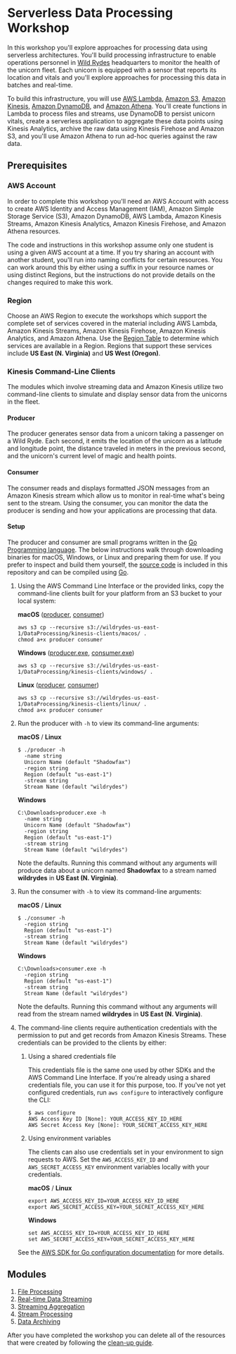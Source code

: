 # Serverless Data Processing Workshop

In this workshop you'll explore approaches for processing data using serverless architectures. You'll build processing infrastructure to enable operations personnel in [Wild Rydes](http://www.wildrydes.com/) headquarters to monitor the health of the unicorn fleet. Each unicorn is equipped with a sensor that reports its location and vitals and you'll explore approaches for processing this data in batches and real-time.

To build this infrastructure, you will use [AWS Lambda](https://aws.amazon.com/lambda/), [Amazon S3](https://aws.amazon.com/s3/), [Amazon Kinesis](https://aws.amazon.com/kinesis/), [Amazon DynamoDB](https://aws.amazon.com/dynamodb/), and [Amazon Athena](https://aws.amazon.com/athena/). You'll create functions in Lambda to process files and streams, use DynamoDB to persist unicorn vitals, create a serverless application to aggregate these data points using Kinesis Analytics, archive the raw data using Kinesis Firehose and Amazon S3, and you'll use Amazon Athena to run ad-hoc queries against the raw data.

## Prerequisites

### AWS Account

In order to complete this workshop you'll need an AWS Account with access to create AWS Identity and Access Management (IAM), Amazon Simple Storage Service (S3), Amazon DynamoDB, AWS Lambda, Amazon Kinesis Streams, Amazon Kinesis Analytics, Amazon Kinesis Firehose, and Amazon Athena resources.

The code and instructions in this workshop assume only one student is using a given AWS account at a time. If you try sharing an account with another student, you'll run into naming conflicts for certain resources. You can work around this by either using a suffix in your resource names or using distinct Regions, but the instructions do not provide details on the changes required to make this work.

### Region

Choose an AWS Region to execute the workshops which support the complete set of services covered in the material including AWS Lambda, Amazon Kinesis Streams, Amazon Kinesis Firehose, Amazon Kinesis Analytics, and Amazon Athena. Use the [Region Table][region-table] to determine which services are available in a Region. Regions that support these services include **US East (N. Virginia)** and **US West (Oregon)**.

### Kinesis Command-Line Clients

The modules which involve streaming data and Amazon Kinesis utilize two command-line clients to simulate and display sensor data from the unicorns in the fleet.

#### Producer

The producer generates sensor data from a unicorn taking a passenger on a Wild Ryde. Each second, it emits the location of the unicorn as a latitude and longitude point, the distance traveled in meters in the previous second, and the unicorn's current level of magic and health points.

#### Consumer

The consumer reads and displays formatted JSON messages from an Amazon Kinesis stream which allow us to monitor in real-time what's being sent to the stream. Using the consumer, you can monitor the data the producer is sending and how your applications are processing that data.

#### Setup

The producer and consumer are small programs written in the [Go Programming language][go]. The below instructions walk through downloading binaries for macOS, Windows, or Linux and preparing them for use. If you prefer to inspect and build them yourself, the [source code][client-src] is included in this repository and can be compiled using [Go][go].


1. Using the AWS Command Line Interface or the provided links, copy the command-line clients built for your platform from an S3 bucket to your local system:

	**macOS** ([producer][mac-producer], [consumer][mac-consumer])

	```console
	aws s3 cp --recursive s3://wildrydes-us-east-1/DataProcessing/kinesis-clients/macos/ .
	chmod a+x producer consumer
	```

	**Windows** ([producer.exe][win-producer], [consumer.exe][win-consumer])

	```console
	aws s3 cp --recursive s3://wildrydes-us-east-1/DataProcessing/kinesis-clients/windows/ .
	```

	**Linux** ([producer][linux-producer], [consumer][linux-consumer])

	```console
	aws s3 cp --recursive s3://wildrydes-us-east-1/DataProcessing/kinesis-clients/linux/ .
	chmod a+x producer consumer
	```

1. Run the producer with `-h` to view its command-line arguments:

	**macOS** / **Linux**

	```console
	$ ./producer -h
	  -name string
      Unicorn Name (default "Shadowfax")
      -region string
      Region (default "us-east-1")
      -stream string
      Stream Name (default "wildrydes")
	```

	**Windows**

	```console
	C:\Downloads>producer.exe -h
	  -name string
      Unicorn Name (default "Shadowfax")
      -region string
      Region (default "us-east-1")
      -stream string
      Stream Name (default "wildrydes")
	```

	Note the defaults. Running this command without any arguments will produce data about a unicorn named **Shadowfax** to a stream named **wildrydes** in **US East (N. Virginia)**.

1. Run the consumer with `-h` to view its command-line arguments:

	**macOS** / **Linux**

	```console
	$ ./consumer -h
      -region string
      Region (default "us-east-1")
      -stream string
      Stream Name (default "wildrydes")
	```

	**Windows**

	```console
	C:\Downloads>consumer.exe -h
      -region string
      Region (default "us-east-1")
      -stream string
      Stream Name (default "wildrydes")
	```

	Note the defaults. Running this command without any arguments will read from the stream named **wildrydes** in **US East (N. Virginia)**.

1. The command-line clients require authentication credentials with the permission to put and get records from Amazon Kinesis Streams. These credentials can be provided to the clients by either:

	1. 	Using a shared credentials file

		This credentials file is the same one used by other SDKs and the AWS Command Line Interface. If you're already using a shared credentials file, you can use it for this purpose, too. If you've not yet configured credentials, run `aws configure` to interactively configure the CLI:
		
		```console
		$ aws configure
		AWS Access Key ID [None]: YOUR_ACCESS_KEY_ID_HERE
		AWS Secret Access Key [None]: YOUR_SECRET_ACCESS_KEY_HERE
		```

	1. Using environment variables

		The clients can also use credentials set in your environment to sign requests to AWS. Set the `AWS_ACCESS_KEY_ID` and `AWS_SECRET_ACCESS_KEY` environment variables locally with your credentials.
		
		**macOS** / **Linux**
		
		```console
		export AWS_ACCESS_KEY_ID=YOUR_ACCESS_KEY_ID_HERE
		export AWS_SECRET_ACCESS_KEY=YOUR_SECRET_ACCESS_KEY_HERE
		```
		**Windows**
		
		```console
		set AWS_ACCESS_KEY_ID=YOUR_ACCESS_KEY_ID_HERE
		set AWS_SECRET_ACCESS_KEY=YOUR_SECRET_ACCESS_KEY_HERE
		```

	See the [AWS SDK for Go configuration documentation][sdk-config] for more details.

## Modules

1. [File Processing](1_FileProcessing/README.md)
1. [Real-time Data Streaming](2_DataStreaming/README.md)
1. [Streaming Aggregation](3_StreamingAggregation/README.md)
1. [Stream Processing](4_StreamProcessing/README.md)
1. [Data Archiving](5_DataArchiving/README.md)

After you have completed the workshop you can delete all of the resources that were created by following the [clean-up guide].

[region-table]: https://aws.amazon.com/about-aws/global-infrastructure/regional-product-services/
[go]: https://www.golang.org
[client-src]: kinesis-clients
[mac-producer]: https://s3.amazonaws.com/wildrydes-us-east-1/DataProcessing/kinesis-clients/macos/producer
[mac-consumer]: https://s3.amazonaws.com/wildrydes-us-east-1/DataProcessing/kinesis-clients/macos/consumer
[win-producer]: https://s3.amazonaws.com/wildrydes-us-east-1/DataProcessing/kinesis-clients/windows/producer.exe
[win-consumer]: https://s3.amazonaws.com/wildrydes-us-east-1/DataProcessing/kinesis-clients/windows/consumer.exe
[linux-producer]: https://s3.amazonaws.com/wildrydes-us-east-1/DataProcessing/kinesis-clients/linux/producer
[linux-consumer]: https://s3.amazonaws.com/wildrydes-us-east-1/DataProcessing/kinesis-clients/linux/consumer
[sdk-config]: https://docs.aws.amazon.com/sdk-for-go/v1/developer-guide/configuring-sdk.html
[clean-up guide]: 9_CleanUp/README.md
